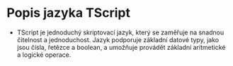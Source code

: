 # Popis jazyka TScript

- TScript je jednoduchý skriptovací jazyk, který se zaměřuje na snadnou čitelnost a jednoduchost. Jazyk podporuje základní datové typy, jako jsou čísla, řetězce a boolean, a umožňuje provádět základní aritmetické a logické operace.